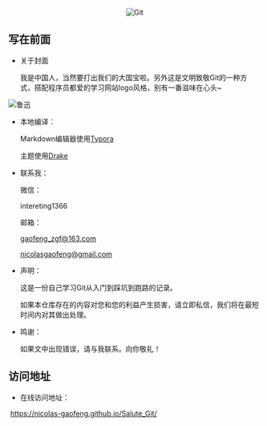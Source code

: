 <div align=center>

  ![Git](https://gitee.com/zgf1366/pic_store/raw/master/img/20210107005253.jpg)     

</div>                     


## 写在前面

- 关于封面

   我是中国人，当然要打出我们的大国宝啦。另外这是文明致敬Git的一种方式，搭配程序员都爱的学习网站logo风格，别有一番滋味在心头~

![鲁迅](https://gitee.com/zgf1366/pic_store/raw/master/img/20210105154120.jpeg)


- 本地编译：

  Markdown编辑器使用[Typora](https://typora.io/)

  主题使用[Drake](https://theme.typora.io/theme/Drake/)

  

- 联系我：

   微信：

   intereting1366

   邮箱：

   gaofeng_zgf@163.com

   nicolasgaofeng@gmail.com

   

- 声明：

  这是一份自己学习Git从入门到踩坑到跑路的记录。

  如果本仓库存在的内容对您和您的利益产生损害，请立即私信，我们将在最短时间内对其做出处理。

  

- 鸣谢：

  如果文中出现错误，请与我联系。向你敬礼！

## 访问地址

-  在线访问地址：

​	https://nicolas-gaofeng.github.io/Salute_Git/
